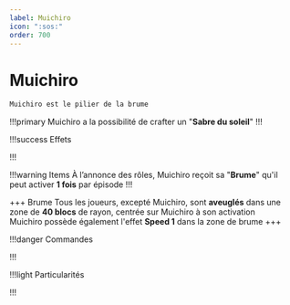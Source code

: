 ```yaml
---
label: Muichiro
icon: ":sos:"
order: 700
---
```


# Muichiro

```txt
Muichiro est le pilier de la brume
```

!!!primary
Muichiro a la possibilité de crafter un "**Sabre du soleil**"
!!!

!!!success Effets

!!!

!!!warning Items
À l’annonce des rôles, Muichiro reçoit sa "**Brume**" qu'il peut activer **1 fois** par épisode
!!!

+++ Brume
Tous les joueurs, excepté Muichiro, sont **aveuglés** dans une zone de **40 blocs** de rayon, centrée sur Muichiro à son activation <br>
Muichiro possède également l'effet **Speed 1** dans la zone de brume
+++ 

!!!danger Commandes

!!!

!!!light Particularités

!!!
